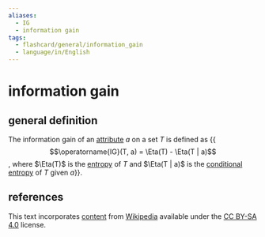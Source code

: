 ```yaml
---
aliases:
  - IG
  - information gain
tags:
  - flashcard/general/information_gain
  - language/in/English
---
```


# information gain

## general definition

The information gain of an [attribute](feature%20(machine%20learning).md) $a$ on a set $T$ is defined as {{$$\operatorname{IG}(T, a) = \Eta(T) - \Eta(T | a)$$, where $\Eta(T)$ is the [entropy](entropy%20(information%20theory).md) of $T$ and $\Eta(T | a)$ is the [conditional entropy](conditional%20entropy.md) of $T$ given $a$}}. <!--SR:!2025-04-19,248,290-->

## references

This text incorporates [content](https://en.wikipedia.org/wiki/information_gain_(decision_tree)) from [Wikipedia](Wikipedia.md) available under the [CC BY-SA 4.0](https://creativecommons.org/licenses/by-sa/4.0/) license.
